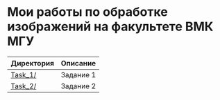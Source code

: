 # Мои работы по обработке изображений на факультете ВМК МГУ

Директория                | Описание
--------------------------|----------------------
[Task_1/](https://github.com/ArtemVeshkin/CMC_Image_Processing/tree/main/Task_1) | Задание 1
[Task_2/](https://github.com/ArtemVeshkin/CMC_Image_Processing/tree/main/Task_2) | Задание 2

